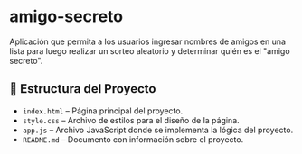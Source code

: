# amigo-secreto
Aplicación que permita a los usuarios ingresar nombres de amigos en una lista para luego realizar un sorteo aleatorio y determinar quién es el "amigo secreto".

## 📂 Estructura del Proyecto  

- `index.html` – Página principal del proyecto.  
- `style.css` – Archivo de estilos para el diseño de la página.  
- `app.js` – Archivo JavaScript donde se implementa la lógica del proyecto.  
- `README.md` – Documento con información sobre el proyecto.  
